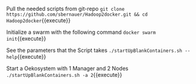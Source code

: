 Pull the needed scripts from git-repo
`git clone https://github.com/sbernauer/Hadoop2docker.git && cd Hadoop2docker`{{execute}}

Initialize a swarm with the following command
`docker swarm init`{{execute}}

See the parameters that the Script takes
`./startUpBlankContainers.sh --help`{{execute}}

Start a Oekosystem with 1 Manager and 2 Nodes
`./startUpBlankContainers.sh -a 2`{{execute}}